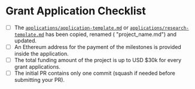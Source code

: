 # Grant Application Checklist

- [ ] The [`applications/application-template.md`](../applications/application-template.md) or [`applications/research-template.md`](../applications/research-template.md) has been copied, renamed ( "project_name.md") and updated.
- [ ] An Ethereum address for the payment of the milestones is provided inside the application.  
- [ ] The total funding amount of the project is up to USD $30k for every grant applications.
- [ ] The initial PR contains only one commit (squash if needed before submitting your PR).
